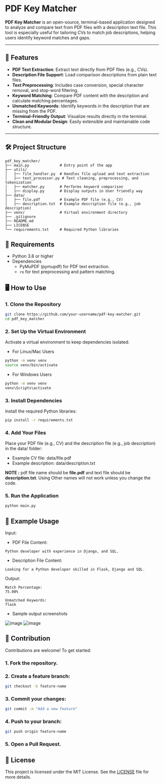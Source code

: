 # PDF Key Matcher

**PDF Key Matcher** is an open-source, terminal-based application designed to analyze and compare text from PDF files with a description text file. This tool is especially useful for tailoring CVs to match job descriptions, helping users identify keyword matches and gaps.

---

## 🚀 Features

- **PDF Text Extraction**: Extract text directly from PDF files (e.g., CVs).
- **Description File Support**: Load comparison descriptions from plain text files.
- **Text Preprocessing**: Includes case conversion, special character removal, and stop-word filtering.
- **Keyword Matching**: Compare PDF content with the description and calculate matching percentages.
- **Unmatched Keywords**: Identify keywords in the description that are missing from the PDF.
- **Terminal-Friendly Output**: Visualize results directly in the terminal.
- **Clean and Modular Design**: Easily extensible and maintainable code structure.

---

## 🛠️ Project Structure

```plaintext
pdf_key_matcher/
├── main.py              # Entry point of the app
├── utils/
│   ├── file_handler.py  # Handles file upload and text extraction
│   ├── text_processor.py # Text cleaning, preprocessing, and tokenization
│   ├── matcher.py       # Performs keyword comparison
│   ├── display.py       # Display outputs in User friendly way
├── data/
│   ├── file.pdf         # Example PDF file (e.g., CV)
│   ├── description.txt  # Example description file (e.g., job description)
├── venv/                # Virtual environment directory
├── .gitignore
├── README.md
├── LICENSE
└── requirements.txt     # Required Python libraries
```

## 🧰 Requirements
- Python 3.8 or higher
- Dependencies
    - PyMuPDF (pymupdf) for PDF text extraction.
    - ```re``` for text preprocessing and pattern matching.


## 🖥️ How to Use

### 1. Clone the Repository
```bash
git clone https://github.com/your-username/pdf-key-matcher.git
cd pdf_key_matcher
```

### 2. Set Up the Virtual Environment
Activate a virtual environment to keep dependencies isolated:

- For Linux/Mac Users
```bash
python -m venv venv
source venv/bin/activate
```

- For Windows Users
```bash
python -m venv venv
venv\Scripts\activate
```

### 3. Install Dependencies

Install the required Python libraries:
```bash
pip install -r requirements.txt
```

### 4. Add Your Files
Place your PDF file (e.g., CV) and the description file (e.g., job description) in the data/ folder:
- Example CV file: data/file.pdf
- Example description: data/description.txt

**NOTE :** pdf file name should be **file.pdf** and text file should be **description.txt**. Using Other names will not work unless you change the code.

### 5. Run the Application
```bash
python main.py
```

## 📂 Example Usage
Input:
- PDF File Content:
```plaintext
Python developer with experience in Django, and SQL.
```

- Description File Content:
```plaintext
Looking for a Python developer skilled in Flask, Django and SQL.
```

Output:
```plaintext
Match Percentage:
75.00%

Unmatched Keywords:
flask
```

- Sample output screenshots
  
![image](https://github.com/user-attachments/assets/6a3fe046-716d-4e5a-a9a3-397e11861cae)
![image](https://github.com/user-attachments/assets/8449212c-e892-42d1-b46f-7738d6ab06fa)



## 🌟 Contribution
Contributions are welcome! To get started:

### 1. Fork the repository.
### 2. Create a feature branch:
```bash
git checkout -b feature-name
```
### 3. Commit your changes:
```bash
git commit -m "Add a new feature"
```
### 4. Push to your branch:
```bash
git push origin feature-name
```
### 5. Open a Pull Request.


## 📜 License

This project is licensed under the MIT License. See the [LICENSE](https://github.com/VirajMadhu/pdf_key_matcher/blob/main/LICENSE) file for more details.
